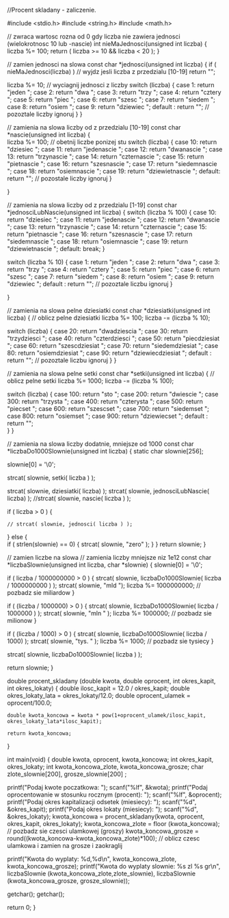 //Procent skladany - zaliczenie.

#include <stdio.h>
#include <string.h>
#include <math.h>



// zwraca wartosc rozna od 0 gdy liczba nie zawiera jednosci (wielokrotnosc 10 lub -nascie)
int nieMaJednosci(unsigned int liczba)
{
  liczba %= 100;
  return ( liczba >= 10 && liczba < 20 );
}

// zamien jednosci na slowa
const char *jednosci(unsigned int liczba)
{
  if ( nieMaJednosci(liczba) ) // wyjdz jesli liczba z przedzialu [10-19]
    return "";

  liczba %= 10; // wyciagnij jednosci z liczby
  switch (liczba) {
  case 1: return "jeden ";
  case 2: return "dwa ";
  case 3: return "trzy ";
  case 4: return "cztery ";
  case 5: return "piec ";
  case 6: return "szesc ";
  case 7: return "siedem ";
  case 8: return "osiem ";
  case 9: return "dziewiec ";
  default : return ""; // pozoztale liczby ignoruj 
  }
}

// zamienia na slowa liczby od z przedzialu [10-19]
const char *nascie(unsigned int liczba)
{  
  liczba %= 100; // obetnij liczbe ponizej stu
  switch (liczba) {
  case 10: return "dziesiec ";
  case 11: return "jedenascie ";
  case 12: return "dwanascie ";
  case 13: return "trzynascie ";
  case 14: return "czternascie ";
  case 15: return "pietnascie ";
  case 16: return "szesnascie ";
  case 17: return "siedemnascie ";
  case 18: return "osiemnascie ";
  case 19: return "dziewietnascie ";
  default: return ""; // pozostale liczby ignoruj
  }


}

// zamienia na slowa liczby od z przedzialu [1-19]
const char *jednosciLubNascie(unsigned int liczba)
{
  switch (liczba % 100) {
  case 10: return "dziesiec ";
  case 11: return "jedenascie ";
  case 12: return "dwanascie ";
  case 13: return "trzynascie ";
  case 14: return "czternascie ";
  case 15: return "pietnascie ";
  case 16: return "szesnascie ";
  case 17: return "siedemnascie ";
  case 18: return "osiemnascie ";
  case 19: return "dziewietnascie ";
  default: break;
  }

  switch (liczba % 10) {
  case 1: return "jeden ";
  case 2: return "dwa ";
  case 3: return "trzy ";
  case 4: return "cztery ";
  case 5: return "piec ";
  case 6: return "szesc ";
  case 7: return "siedem ";
  case 8: return "osiem ";
  case 9: return "dziewiec ";
  default : return ""; // pozoztale liczbu ignoruj 
  }

}

// zamienia na slowa pelne dziesiatki
const char *dziesiatki(unsigned int liczba)
{
  // oblicz pelne dziesiatki
  liczba %= 100;
  liczba -= (liczba % 10);

  switch (liczba) {
  case 20: return "dwadziescia ";
  case 30: return "trzydziesci ";
  case 40: return "czterdziesci ";
  case 50: return "piecdziesiat ";
  case 60: return "szescdziesiat ";
  case 70: return "siedemdziesiat ";
  case 80: return "osiemdziesiat ";
  case 90: return "dziewiecdziesiat ";
  default : return ""; // pozoztale liczbu ignoruj
  }
}


// zamienia na slowa pelne setki
const char *setki(unsigned int liczba)
{
  // oblicz pelne setki
  liczba %= 1000;
  liczba -= (liczba % 100);

  switch (liczba) {
  case 100: return "sto ";
  case 200: return "dwiescie ";
  case 300: return "trzysta ";
  case 400: return "czterysta ";
  case 500: return "piecset ";
  case 600: return "szescset ";
  case 700: return "siedemset ";
  case 800: return "osiemset ";
  case 900: return "dziewiecset ";
  default : return "";    
  }
}

// zamienia na slowa liczby dodatnie, mniejsze od 1000
const char *liczbaDo1000Slownie(unsigned int liczba)
{
  static char slownie[256];
  
  slownie[0] = '\0';

  strcat( slownie, setki( liczba ) );
  
  strcat( slownie, dziesiatki( liczba) );
  strcat( slownie, jednosciLubNascie( liczba) );
  //strcat( slownie, nascie( liczba ) );

  if ( liczba > 0 ) {
    
    // strcat( slownie, jednosci( liczba ) );
  } else {  
    if ( strlen(slownie) == 0) {
      strcat( slownie, "zero" );
    }
  }
  return slownie;
}


// zamien liczbe na slowa
// zamienia liczby mniejsze niz 1e12
const char *liczbaSlownie(unsigned int liczba, char *slownie) 
{
  slownie[0] = '\0';
  
  if ( liczba / 1000000000 > 0 ) {
    strcat( slownie, liczbaDo1000Slownie( liczba / 1000000000 ) );
    strcat( slownie, "mld ");
    liczba %= 1000000000; // pozbadz sie miliardow
  }
  
  if ( (liczba / 1000000) > 0 ) {
    strcat( slownie, liczbaDo1000Slownie( liczba / 1000000 ) );
    strcat( slownie, "mln " );
    liczba %= 1000000; // pozbadz sie milionow
  }

  if ( (liczba / 1000) > 0 ) {
    strcat( slownie, liczbaDo1000Slownie( liczba / 1000) );
    strcat( slownie, "tys. " );
    liczba %= 1000; // pozbadz sie tysiecy
  }

  strcat( slownie, liczbaDo1000Slownie( liczba ) );

  return slownie;
}

double procent_skladany (double kwota, double oprocent, int okres_kapit, int okres_lokaty)
{
  double ilosc_kapit = 12.0 / okres_kapit;
	double okres_lokaty_lata = okres_lokaty/12.0;
	double oprocent_ulamek = oprocent/100.0;
	
	double kwota_koncowa = kwota * pow(1+oprocent_ulamek/ilosc_kapit, okres_lokaty_lata*ilosc_kapit);
	
	return kwota_koncowa;
	
}

int main(void)
{
  double kwota, oprocent, kwota_koncowa;
  int okres_kapit, okres_lokaty;
  int kwota_koncowa_zlote, kwota_koncowa_grosze;
  char zlote_slownie[200], grosze_slownie[200] ;	
	
  printf("Podaj kwote poczatkowa: ");
  scanf("%lf", &kwota);
  printf("Podaj oprocentowanie w stosunku rocznym (procent): ");
  scanf("%lf", &oprocent);
  printf("Podaj okres kapitalizacji odsetek (miesiecy): ");
  scanf("%d", &okres_kapit);
  printf("Podaj okres lokaty (miesiecy): ");
  scanf("%d", &okres_lokaty);
  kwota_koncowa = procent_skladany(kwota, oprocent, okres_kapit, okres_lokaty);
  kwota_koncowa_zlote = floor (kwota_koncowa); // pozbadz sie czesci ulamkowej (groszy)
  kwota_koncowa_grosze = round((kwota_koncowa-kwota_koncowa_zlote)*100); // oblicz czesc ulamkowa i zamien na grosze i zaokraglij
  
  printf("Kwota do wyplaty: %d,%d\n", kwota_koncowa_zlote, kwota_koncowa_grosze);
  printf("Kwota do wyplaty slownie: %s zl %s gr\n", liczbaSlownie (kwota_koncowa_zlote,zlote_slownie), liczbaSlownie (kwota_koncowa_grosze, grosze_slownie));
  
  
  getchar();
  getchar();

  return 0;
}
